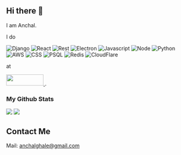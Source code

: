 
## Hi there 👋

I am Anchal.

I do

![Django](https://img.shields.io/badge/Django-092E20?style=for-the-badge&logo=django&logoColor=green) ![React](https://img.shields.io/badge/React-20232A?style=for-the-badge&logo=react&logoColor=61DAFB) ![Rest](https://img.shields.io/badge/django%20rest-ff1709?style=for-the-badge&logo=django&logoColor=white) ![Electron](https://img.shields.io/badge/Electron-2B2E3A?style=for-the-badge&logo=electron&logoColor=9FEAF9) ![Javascript](https://img.shields.io/badge/JavaScript-323330?style=for-the-badge&logo=javascript&logoColor=F7DF1E) ![Node](https://img.shields.io/badge/Node.js-339933?style=for-the-badge&logo=nodedotjs&logoColor=white) ![Python](https://img.shields.io/badge/Python-FFD43B?style=for-the-badge&logo=python&logoColor=blue) ![AWS](https://img.shields.io/badge/Amazon_AWS-FF9900?style=for-the-badge&logo=amazonaws&logoColor=white) ![CSS](https://img.shields.io/badge/CSS3-1572B6?style=for-the-badge&logo=css3&logoColor=white) ![PSQL](https://img.shields.io/badge/PostgreSQL-316192?style=for-the-badge&logo=postgresql&logoColor=white) ![Redis](https://img.shields.io/badge/redis-%23DD0031.svg?&style=for-the-badge&logo=redis&logoColor=white) ![CloudFlare](https://img.shields.io/badge/Cloudflare-F38020?style=for-the-badge&logo=Cloudflare&logoColor=white)

at

<a href="https://sandbox.com.np">
<img src="https://sandbox.com.np/static/media/logov2.a9e9c80c.svg" target="_blank" width="100" height="30"/>
</a>.

###  My Github Stats
![](https://github-readme-stats.vercel.app/api?username=anchalghale&count_private=true&theme=highcontrast) ![](https://github-readme-streak-stats.herokuapp.com/?user=anchalghale&theme=highcontrast)

## Contact Me
Mail: anchalghale@gmail.com
